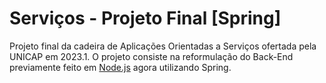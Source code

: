 # Serviços - Projeto Final [Spring]

Projeto final da cadeira de Aplicações Orientadas a Serviços ofertada pela UNICAP em 2023.1. O projeto consiste na reformulação do Back-End previamente feito em [Node.js](https://github.com/luizgnclvs/servicos-final-project) agora utilizando Spring.
